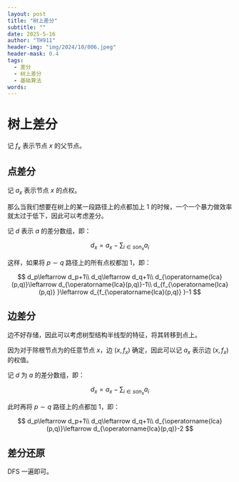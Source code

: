 ```yaml
---
layout: post
title: "树上差分"
subtitle: ""
date: 2025-5-16
author: "TH911"
header-img: "img/2024/10/006.jpeg"
header-mask: 0.4
tags:
  - 差分
  - 树上差分
  - 基础算法
words:
---
```


# 树上差分

记 $f_x$ 表示节点 $x$ 的父节点。

## 点差分

记 $a_x$ 表示节点 $x$ 的点权。

那么当我们想要在树上的某一段路径上的点都加上 $1$ 的时候，一个一个暴力做效率就太过于低下，因此可以考虑差分。

记 $d$ 表示 $a$ 的差分数组，即：

$$
d_x=a_x-\sum_{i\in son_x}a_i
$$

这样，如果将 $p\sim q$ 路径上的所有点权都加 $1$，即：

$$
d_p\leftarrow d_p+1\\
d_q\leftarrow d_q+1\\
d_{\operatorname{lca}(p,q)}\leftarrow d_{\operatorname{lca}(p,q)}-1\\
d_{f_{\operatorname{lca}(p,q)} }\leftarrow d_{f_{\operatorname{lca}(p,q)} }-1
$$

## 边差分

边不好存储，因此可以考虑树型结构半线型的特征，将其转移到点上。

因为对于除根节点为的任意节点 $x$，边 $(x,f_x)$ 确定，因此可以记 $a_x$ 表示边 $(x,f_x)$ 的权值。

记 $d$ 为 $a$ 的差分数组，即：

$$
d_x=a_x-\sum_{i\in son_x}a_i
$$

此时再将 $p\sim q$ 路径上的点都加 $1$，即：

$$
d_p\leftarrow d_p+1\\
d_q\leftarrow d_q+1\\
d_{\operatorname{lca}(p,q)}\leftarrow d_{\operatorname{lca}(p,q)}-2
$$

## 差分还原

DFS 一遍即可。
